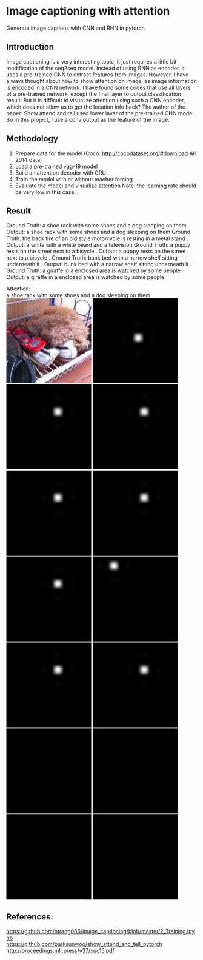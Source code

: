 # Image captioning with attention

Generate image captions with CNN and RNN in pytorch

## Introduction

Image captioning is a very interesting topic, it just requires a little bit modification of the seq2seq model.
Instead of using RNN as encoder, it uses a pre-trained CNN to extract features from images. However, I have always thought about
how to show attention on image, as image information is encoded in a CNN network. I have found some codes that use all layers of a pre-trained network,
except the final layer to output classification result. But it is difficult to visualize attention using such a CNN encoder, which does not allow us 
to get the location info back? The author of the paper: Show attend and tell used lower layer of the pre-trained CNN model. So in this project, I use 
a conv output as the feature of the image. 
 

## Methodology

1. Prepare data for the model (Coco: http://cocodataset.org/#download  All 2014 data)
2. Load a pre-trained vgg-19 model
3. Build an attention decoder with GRU
4. Train the model with or without teacher forcing
5. Evaluate the model and visualize attention
Note: the learning rate should be very low in this case.

## Result
Ground Truth:  a shoe rack with some shoes and a dog sleeping on them
Output:  a shoe rack with some shoes and a dog sleeping on them
Ground Truth:  the back tire of an old style motorcycle is resting in a metal stand .
Output:  a white with a white beard and a television
Ground Truth:  a puppy rests on the street next to a bicycle .
Output:  a puppy rests on the street next to a bicycle .
Ground Truth:  bunk bed with a narrow shelf sitting underneath it .
Output:  bunk bed with a narrow shelf sitting underneath it .
Ground Truth:  a giraffe in a enclosed area is watched by some people
Output:  a giraffe in a enclosed area is watched by some people

Attention: </br>
a shoe rack with some shoes and a dog sleeping on them
![Original Image](result/Original.jpg)
![Attention_1](result/Attention_1.jpg)
![Attention_2](result/Attention_2.jpg)
![Attention_3](result/Attention_3.jpg)
![Attention_4](result/Attention_4.jpg)
![Attention_5](result/Attention_5.jpg)
![Attention_6](result/Attention_6.jpg)
![Attention_7](result/Attention_7.jpg)
![Attention_8](result/Attention_8.jpg)
![Attention_9](result/Attention_9.jpg)
![Attention_9](result/Attention_10.jpg)
![Attention_9](result/Attention_11.jpg)
![Attention_9](result/Attention_12.jpg)
![Attention_9](result/Attention_13.jpg)


## References:
https://github.com/ntrang086/image_captioning/blob/master/2_Training.ipynb </br>
https://github.com/parksunwoo/show_attend_and_tell_pytorch </br>
http://proceedings.mlr.press/v37/xuc15.pdf </br>